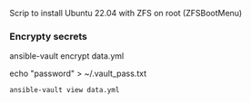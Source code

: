 Scrip to install Ubuntu 22.04 with ZFS on root (ZFSBootMenu)

### Encrypty secrets

ansible-vault encrypt data.yml

echo "password" > ~/.vault_pass.txt

`ansible-vault view data.yml`
